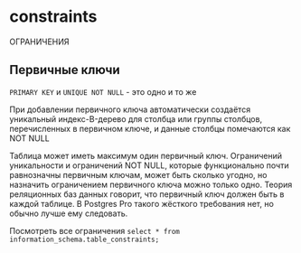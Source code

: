 # constraints

ОГРАНИЧЕНИЯ

## Первичные ключи
`PRIMARY KEY` и `UNIQUE NOT NULL` - это одно и то же

При добавлении первичного ключа автоматически создаётся уникальный индекс-B-дерево для столбца или группы столбцов, перечисленных в первичном ключе, и данные столбцы помечаются как NOT NULL

Таблица может иметь максимум один первичный ключ.
Ограничений уникальности и ограничений NOT NULL, которые функционально почти равнозначны первичным ключам, может быть сколько угодно, но назначить ограничением первичного ключа можно только одно.
Теория реляционных баз данных говорит, что первичный ключ должен быть в каждой таблице. В Postgres Pro такого жёсткого требования нет, но обычно лучше ему следовать.


Посмотреть все ограничения
`select * from information_schema.table_constraints;`
